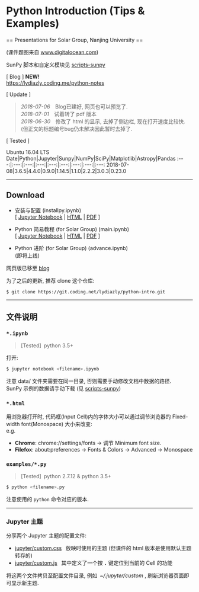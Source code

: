 # Python Introduction (Tips & Examples)

== Presentations for Solar Group, Nanjing University ==

(课件题图来自 www.digitalocean.com)

SunPy 脚本和自定义模块见 [scripts-sunpy](https://coding.net/u/lydiazly/p/scripts-sunpy)

[ Blog ] **NEW!**<br>
https://lydiazly.coding.me/python-notes

[ Update ]
> *2018-07-06*&emsp;Blog已建好, 网页也可以预览了.<br>
> *2018-07-01*&emsp;试着转了 pdf 版本<br>
> *2018-06-30*&emsp;修改了 html 的显示, 去掉了侧边栏, 现在打开速度比较快. (但正文的标题编号bug仍未解决因此暂时去掉了.

[ Tested ]

Ubuntu 16.04 LTS
Date|Python|Jupyter|Sunpy|NumPy|SciPy|Matplotlib|Astropy|Pandas
:---:|:---:|:---:|:---:|:---:|:---:|:---:|:---:|:---:
2018-07-08|3.6.5|4.4.0|0.9.0|1.14.5|1.1.0|2.2.2|3.0.3|0.23.0

---

## Download

* 安装与配置 (installpy.ipynb)<br>
[
[Jupyter Notebook](https://coding.net/u/lydiazly/p/python-intro/git/raw/master/installpy.ipynb)
|
[HTML](https://lydiazly.coding.me/python-notes/_pages/installpy.html)
|
[PDF](https://coding.net/u/lydiazly/p/python-intro/git/raw/master/installpy.pdf)
]

* Python 简易教程 (for Solar Group) (main.ipynb)<br>
[
[Jupyter Notebook](https://coding.net/u/lydiazly/p/python-intro/git/raw/master/main.ipynb)
|
[HTML](https://lydiazly.coding.me/python-notes/_pages/main.html)
|
[PDF](https://coding.net/u/lydiazly/p/python-intro/git/raw/master/main.pdf)
]

* Python 进阶 (for Solar Group) (advance.ipynb)<br>
(即将上线)

网页版已移至 [blog](https://lydiazly.coding.me/python-notes)

为了之后的更新, 推荐 clone 这个仓库:

    $ git clone https://git.coding.net/lydiazly/python-intro.git

---

## 文件说明

### `*.ipynb`

> [Tested]&ensp;python 3.5+

打开:

```sh
$ jupyter notebook <filename>.ipynb
```
注意 data/ 文件夹需要在同一目录, 否则需要手动修改文档中数据的路径.<br>
SunPy 示例的数据请手动下载 (见 [scripts-sunpy](https://coding.net/u/lydiazly/p/scripts-sunpy))

### `*.html`
用浏览器打开时, 代码框(Input Cell)内的字体大小可以通过调节浏览器的 Fixed-width font(Monospace) 大小来改变:<br>
e.g.<br>
* **Chrome**: chrome://settings/fonts -> 调节 Minimum font size.<br>
* **Filefox**: about:preferences -> Fonts & Colors -> Advanced -> Monospace

### `examples/*.py`

> [Tested]&ensp;python 2.7.12 & python 3.5+

```sh
$ python <filename>.py
```

注意使用的 `python` 命令对应的版本.

---

### Jupyter 主题

分享两个 Jupyter 主题的配置文件:

* [jupyter/custom.css](https://coding.net/u/lydiazly/p/python-intro/git/raw/master/jupyter/custom.css)
&ensp;放映时使用的主题 (但课件的 html 版本是使用默认主题转存的)<br>
* [jupyter/custom.js](https://coding.net/u/lydiazly/p/python-intro/git/raw/master/jupyter/custom.js)
&ensp;其中定义了一个按 **`.`** 键定位到当前的 Cell 的功能

将这两个文件拷贝至配置文件目录, 例如&ensp;*~/.jupyter/custom* , 刷新浏览器页面即可显示新主题.

